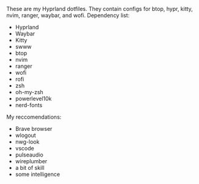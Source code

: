 These are my Hyprland dotfiles.
They contain configs for btop, hypr, kitty, nvim, ranger, waybar, and wofi.
Dependency list:
  - Hyprland
  - Waybar
  - Kitty
  - swww
  - btop
  - nvim
  - ranger
  - wofi
  - rofi
  - zsh
  - oh-my-zsh
  - powerlevel10k
  - nerd-fonts

My reccomendations:
  - Brave browser
  - wlogout
  - nwg-look
  - vscode
  - pulseaudio
  - wireplumber
  - a bit of skill
  - some intelligence
  
